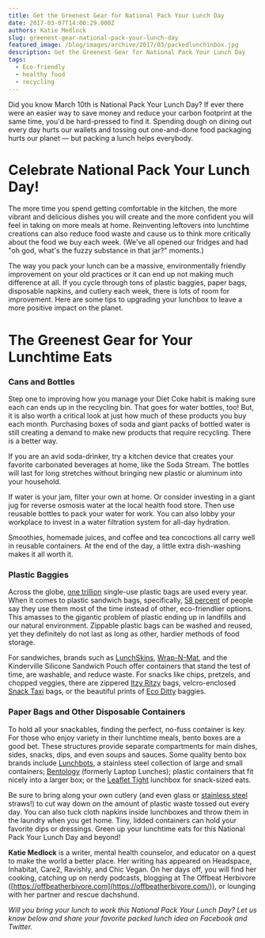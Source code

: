 ```yaml
---
title: Get the Greenest Gear for National Pack Your Lunch Day
date: 2017-03-07T14:00:29.000Z
authors: Katie Medlock
slug: greenest-gear-national-pack-your-lunch-day
featured_image: /blog/images/archive/2017/03/packedlunchinbox.jpg
description: Get the Greenest Gear for National Pack Your Lunch Day
tags:
  - Eco-friendly
  - healthy food
  - recycling
---
```

Did you know March 10th is National Pack Your Lunch Day? If ever there were an easier way to save money and reduce your carbon footprint at the same time, you'd be hard-pressed to find it. Spending dough on dining out every day hurts our wallets and tossing out one-and-done food packaging hurts our planet — but packing a lunch helps everybody.

# Celebrate National Pack Your Lunch Day!

The more time you spend getting comfortable in the kitchen, the more vibrant and delicious dishes you will create and the more confident you will feel in taking on more meals at home. Reinventing leftovers into lunchtime creations can also reduce food waste and cause us to think more critically about the food we buy each week. (We've all opened our fridges and had "oh god, what's the fuzzy substance in that jar?" moments.)

The way you pack your lunch can be a massive, environmentally friendly improvement on your old practices or it can end up not making much difference at all. If you cycle through tons of plastic baggies, paper bags, disposable napkins, and cutlery each week, there is lots of room for improvement. Here are some tips to upgrading your lunchbox to leave a more positive impact on the planet.

# **The Greenest Gear for Your Lunchtime Eats**

### **Cans and Bottles**

Step one to improving how you manage your Diet Coke habit is making sure each can ends up in the recycling bin. That goes for water bottles, too! But, it is also worth a critical look at just how much of these products you buy each month. Purchasing boxes of soda and giant packs of bottled water is still creating a demand to make new products that require recycling. There is a better way.

If you are an avid soda-drinker, try a kitchen device that creates your favorite carbonated beverages at home, like the Soda Stream. The bottles will last for long stretches without bringing new plastic or aluminum into your household.

If water is your jam, filter your own at home. Or consider investing in a giant jug for reverse osmosis water at the local health food store. Then use reusable bottles to pack your water for work. You can also lobby your workplace to invest in a water filtration system for all-day hydration.

Smoothies, homemade juices, and coffee and tea concoctions all carry well in reusable containers. At the end of the day, a little extra dish-washing makes it all worth it.

### **Plastic Baggies**

Across the globe, [one trillion](http://www.earth-policy.org/images/uploads/press%5Froom/Plastic%5FBags.pdf) single-use plastic bags are used every year. When it comes to plastic sandwich bags, specifically, [58 percent](https://www.green-talk.com/reuse-or-recycle-food-storage-bags/) of people say they use them most of the time instead of other, eco-friendlier options. This amasses to the gigantic problem of plastic ending up in landfills and our natural environment. Zippable plastic bags can be washed and reused, yet they definitely do not last as long as other, hardier methods of food storage.

For sandwiches, brands such as [LunchSkins](https://www.containerstore.com/s?source=form&q=lunchskins&submit=), [Wrap-N-Mat](http://www.wrapnmat.com), and the Kinderville Silicone Sandwich Pouch offer containers that stand the test of time, are washable, and reduce waste. For snacks like chips, pretzels, and chopped veggies, there are zippered [Itzy Ritzy](https://www.itzyritzy.com/snack-happens-reusable-snack-and-everything-bag-swb8093) bags, velcro-enclosed [Snack Taxi](http://www.snacktaxi.com/snack-sacks.html) bags, or the beautiful prints of [Eco Ditty](https://www.ecoditty.com/shop/category/sandwich-bags) baggies.

### **Paper Bags and Other Disposable Containers**

To hold all your snackables, finding the perfect, no-fuss container is key. For those who enjoy variety in their lunchtime meals, bento boxes are a good bet. These structures provide separate compartments for main dishes, sides, snacks, dips, and even soups and sauces. Some quality bento box brands include [Lunchbots](http://www.lunchbots.com), a stainless steel collection of large and small containers; [Bentology](https://bentology.com) (formerly Laptop Lunches); plastic containers that fit nicely into a larger box; or the [Leaflet Tight](https://www.amazon.com/Takeya-Bento-Lunch-Green-500ml/dp/B0028AN34U) lunchbox for snack-sized eats.

Be sure to bring along your own cutlery (and even glass or [stainless steel](http://www.crateandbarrel.com/set-of-4-stainless-steel-straws/s430856) straws!) to cut way down on the amount of plastic waste tossed out every day. You can also tuck cloth napkins inside lunchboxes and throw them in the laundry when you get home. Tiny, lidded containers can hold your favorite dips or dressings. Green up your lunchtime eats for this National Pack Your Lunch Day and beyond!

**Katie Medlock** is a writer, mental health counselor, and educator on a quest to make the world a better place. Her writing has appeared on Headspace, Inhabitat, Care2, Ravishly, and Chic Vegan. On her days off, you will find her cooking, catching up on nerdy podcasts, blogging at The Offbeat Herbivore ([https://offbeatherbivore.com](https://offbeatherbivore.com/)), or lounging with her partner and rescue dachshund.

*Will you bring your lunch to work this National Pack Your Lunch Day? Let us know below and share your favorite packed lunch idea on Facebook and Twitter.*
